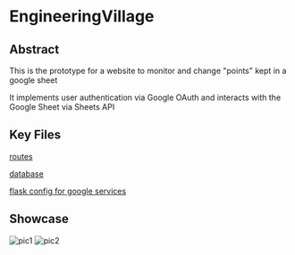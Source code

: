 # EngineeringVillage

## Abstract

This is the prototype for a website to monitor and change "points" kept in a google sheet

It implements user authentication via Google OAuth and interacts with the Google Sheet via Sheets API

## Key Files

[routes](https://github.com/chadali/EngineeringVillage/blob/master/app/views.py)

[database](https://github.com/chadali/EngineeringVillage/blob/master/app/models.py)

[flask config for google services](https://github.com/chadali/EngineeringVillage/blob/master/app/__init__.py)

## Showcase

![pic1](https://i.imgur.com/oLNjmkI.png)
![pic2](https://i.imgur.com/L7Ofbbk.jpg)

